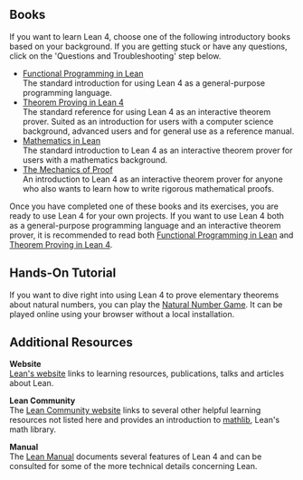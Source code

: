 ## Books
If you want to learn Lean 4, choose one of the following introductory books based on your background. If you are getting stuck or have any questions, click on the 'Questions and Troubleshooting' step below.

- [Functional Programming in Lean](https://lean-lang.org/functional_programming_in_lean/)  
  The standard introduction for using Lean 4 as a general-purpose programming language.
- [Theorem Proving in Lean 4](https://lean-lang.org/theorem_proving_in_lean4/)  
  The standard reference for using Lean 4 as an interactive theorem prover. Suited as an introduction for users with a computer science background, advanced users and for general use as a reference manual.
- [Mathematics in Lean](https://leanprover-community.github.io/mathematics_in_lean/)  
  The standard introduction to Lean 4 as an interactive theorem prover for users with a mathematics background.
- [The Mechanics of Proof](https://hrmacbeth.github.io/math2001/)  
  An introduction to Lean 4 as an interactive theorem prover for anyone who also wants to learn how to write rigorous mathematical proofs.

Once you have completed one of these books and its exercises, you are ready to use Lean 4 for your own projects. If you want to use Lean 4 both as a general-purpose programming language and an interactive theorem prover, it is recommended to read both [Functional Programming in Lean](https://lean-lang.org/functional_programming_in_lean/) and [Theorem Proving in Lean 4](https://lean-lang.org/theorem_proving_in_lean4/).

## Hands-On Tutorial
If you want to dive right into using Lean 4 to prove elementary theorems about natural numbers, you can play the [Natural Number Game](https://adam.math.hhu.de/#/g/hhu-adam/NNG4). It can be played online using your browser without a local installation.

## Additional Resources
**Website**  
[Lean's website](https://lean-lang.org/) links to learning resources, publications, talks and articles about Lean.

**Lean Community**  
The [Lean Community website](https://leanprover-community.github.io/index.html) links to several other helpful learning resources not listed here and provides an introduction to [mathlib](https://github.com/leanprover-community/mathlib4), Lean's math library.

**Manual**  
The [Lean Manual](https://lean-lang.org/lean4/doc/) documents several features of Lean 4 and can be consulted for some of the more technical details concerning Lean.
